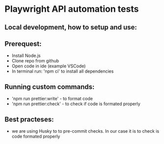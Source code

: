 # Playwright API automation tests

## Local development, how to setup and use:

## Prerequest:

- Install Node.js
- Clone repo from github
- Open code in ide (example VSCode)
- In terminal run: 'npm ci' to install all dependencies

## Running custom commands:

- 'npm run prettier:write' - to format code
- 'npm run prettier:check' - to check if code is formated properly

## Best practeses:

- we are using Husky to to pre-commit checks. In our case it is to check is code formated properly

